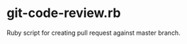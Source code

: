 git-code-review.rb
==================

Ruby script for creating pull request against master branch.
